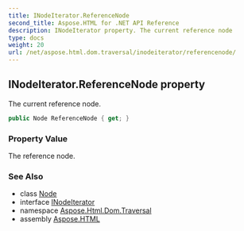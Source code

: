 ```yaml
---
title: INodeIterator.ReferenceNode
second_title: Aspose.HTML for .NET API Reference
description: INodeIterator property. The current reference node
type: docs
weight: 20
url: /net/aspose.html.dom.traversal/inodeiterator/referencenode/
---
```

## INodeIterator.ReferenceNode property

The current reference node.

```csharp
public Node ReferenceNode { get; }
```

### Property Value

The reference node.

### See Also

* class [Node](../../../aspose.html.dom/node/)
* interface [INodeIterator](../)
* namespace [Aspose.Html.Dom.Traversal](../../inodeiterator/)
* assembly [Aspose.HTML](../../../)
